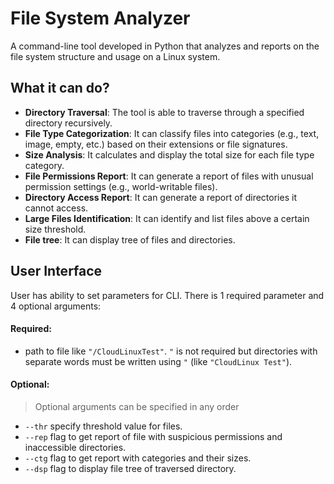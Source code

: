 # File System Analyzer
A command-line tool developed in Python that analyzes and reports on the file system structure and usage on a Linux system.
## What it can do?
- **Directory Traversal**: The tool is able to traverse through a specified directory recursively.
- **File Type Categorization**: It can classify files into categories (e.g., text, image, empty, etc.) based on their extensions or file signatures.
- **Size Analysis**: It calculates and display the total size for each file type category.
- **File Permissions Report**: It can generate a report of files with unusual permission settings (e.g., world-writable files).
- **Directory Access Report**: It can generate a report of directories it cannot access.
- **Large Files Identification**: It can identify and list files above a certain size threshold.
- **File tree**: It can display tree of files and directories.
## User Interface
User has ability to set parameters for CLI. There is 1 required parameter and 4 optional arguments:
#### Required:
- path to file like `"/CloudLinuxTest"`. `"` is not required but directories with separate words must be written using `"` (like `"CloudLinux Test"`).
#### Optional:
>Optional arguments can be specified in any order
- `--thr` specify threshold value for files.
- `--rep` flag to get report of file with suspicious permissions and inaccessible directories.
- `--ctg` flag to get report with categories and their sizes.
- `--dsp` flag to display file tree of traversed directory.
